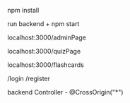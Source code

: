 npm install

run backend + npm start

localhost:3000/adminPage

localhost:3000/quizPage

localhost:3000/flashcards

/login 
/register

backend Controller - @CrossOrigin("*")
